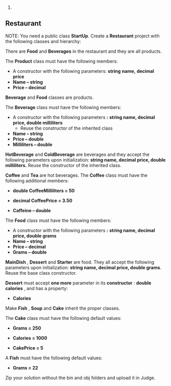 1.
## Restaurant

NOTE: You need a public class **StartUp**. Create a **Restaurant** project with the following classes and hierarchy:

There are **Food** and **Beverages** in the restaurant and they are all products.

The **Product** class must have the following members:

- A constructor with the following parameters: **string**  **name,**  **decimal**  **price**
- **Name – string**
- **Price – decimal**

**Beverage** and **Food** classes are products.

The **Beverage** class must have the following members:

- A constructor with the following parameters **:**  **string name, decimal price, double milliliters**
  - Reuse the constructor of the inherited class
- **Name – string**
- **Price – double**
- **Milliliters – double**

**HotBeverage** and **ColdBeverage** are beverages and they accept the following parameters upon initialization: **string name, decimal price, double milliliters.** Reuse the constructor of the inherited class.

**Coffee** and **Tea** are hot beverages. The **Coffee** class must have the following additional members:

- **double CoffeeMilliliters = 50**

- **decimal CoffeePrice = 3.50**
- **Caffeine – double**

The **Food** class must have the following members:

- A constructor with the following parameters **:**  **string name, decimal price, double grams**
- **Name – string**
- **Price – decimal**
- **Grams – double**

**MainDish** , **Dessert** and **Starter** are food. They all accept the following parameters upon initialization: **string name, decimal price, double grams**. Reuse the base class constructor.

**Dessert** must accept **one more** parameter in its **constructor** : **double calories** , and has a property:

- **Calories**

Make **Fish** , **Soup** and **Cake** inherit the proper classes.

The **Cake** class must have the following default values:

- **Grams = 250**

- **Calories = 1000**
- **CakePrice = 5**

A **Fish** must have the following default values:

- **Grams = 22**

Zip your solution without the bin and obj folders and upload it in Judge.

